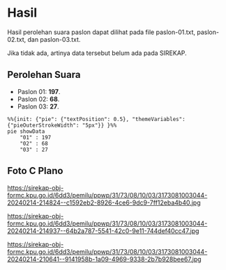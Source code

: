# Hasil

Hasil perolehan suara paslon dapat dilihat pada file paslon-01.txt, paslon-02.txt, dan paslon-03.txt.

Jika tidak ada, artinya data tersebut belum ada pada SIREKAP.

## Perolehan Suara

 * Paslon 01: **197**.
 * Paslon 02: **68**.
 * Paslon 03: **27**.

```mermaid
%%{init: {"pie": {"textPosition": 0.5}, "themeVariables": {"pieOuterStrokeWidth": "5px"}} }%%
pie showData
    "01" : 197
    "02" : 68
    "03" : 27
```
## Foto C Plano

https://sirekap-obj-formc.kpu.go.id/6dd3/pemilu/ppwp/31/73/08/10/03/3173081003044-20240214-214824--c1592eb2-8926-4ce6-9dc9-7ff12eba4b40.jpg

https://sirekap-obj-formc.kpu.go.id/6dd3/pemilu/ppwp/31/73/08/10/03/3173081003044-20240214-214937--64b2a787-5541-42c0-9e11-744def40cc47.jpg

https://sirekap-obj-formc.kpu.go.id/6dd3/pemilu/ppwp/31/73/08/10/03/3173081003044-20240214-210641--9141958b-1a09-4969-9338-2b7b928bee67.jpg
